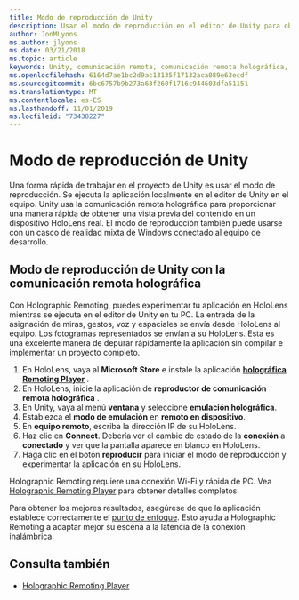 ```yaml
---
title: Modo de reproducción de Unity
description: Usar el modo de reproducción en el editor de Unity para obtener una vista previa de los cambios en un dispositivo sin necesidad de implementar una aplicación.
author: JonMLyons
ms.author: jlyons
ms.date: 03/21/2018
ms.topic: article
keywords: Unity, comunicación remota, comunicación remota holográfica, reproductor remoto Holographic
ms.openlocfilehash: 6164d7ae1bc2d9ac13135f17132aca089e63ecdf
ms.sourcegitcommit: 6bc6757b9b273a63f260f1716c944603dfa51151
ms.translationtype: MT
ms.contentlocale: es-ES
ms.lasthandoff: 11/01/2019
ms.locfileid: "73438227"
---
```

# <a name="unity-play-mode"></a>Modo de reproducción de Unity

Una forma rápida de trabajar en el proyecto de Unity es usar el modo de reproducción. Se ejecuta la aplicación localmente en el editor de Unity en el equipo. Unity usa la comunicación remota holográfica para proporcionar una manera rápida de obtener una vista previa del contenido en un dispositivo HoloLens real. El modo de reproducción también puede usarse con un casco de realidad mixta de Windows conectado al equipo de desarrollo.

## <a name="unity-play-mode-with-holographic-remoting"></a>Modo de reproducción de Unity con la comunicación remota holográfica

Con Holographic Remoting, puedes experimentar tu aplicación en HoloLens mientras se ejecuta en el editor de Unity en tu PC. La entrada de la asignación de miras, gestos, voz y espaciales se envía desde HoloLens al equipo. Los fotogramas representados se envían a su HoloLens. Esta es una excelente manera de depurar rápidamente la aplicación sin compilar e implementar un proyecto completo.
1. En HoloLens, vaya al **Microsoft Store** e instale la aplicación **[holográfica Remoting Player](https://www.microsoft.com/store/p/holographic-remoting-player/9nblggh4sv40)** .
2. En HoloLens, inicie la aplicación de **reproductor de comunicación remota holográfica** .
3. En Unity, vaya al menú **ventana** y seleccione **emulación holográfica**.
4. Establezca el **modo de emulación** en **remoto en dispositivo**.
5. En **equipo remoto**, escriba la dirección IP de su HoloLens.
6. Haz clic en **Connect**. Debería ver el cambio de estado de la **conexión** a **conectado** y ver que la pantalla aparece en blanco en HoloLens.
7. Haga clic en el botón **reproducir** para iniciar el modo de reproducción y experimentar la aplicación en su HoloLens.

Holographic Remoting requiere una conexión Wi-Fi y rápida de PC. Vea [Holographic Remoting Player](holographic-remoting-player.md) para obtener detalles completos.

Para obtener los mejores resultados, asegúrese de que la aplicación establece correctamente el [punto de enfoque](focus-point-in-unity.md). Esto ayuda a Holographic Remoting a adaptar mejor su escena a la latencia de la conexión inalámbrica.

## <a name="see-also"></a>Consulta también
* [Holographic Remoting Player](holographic-remoting-player.md)
